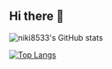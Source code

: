 ## Hi there 👋


![niki8533's GitHub stats](https://github-readme-stats.vercel.app/api?username=niki8533&show_icons=true&theme=tokyonight)

[![Top Langs](https://github-readme-stats.vercel.app/api/top-langs/?username=niki8533&langs_count=3)](https://github.com/niki8533/)
